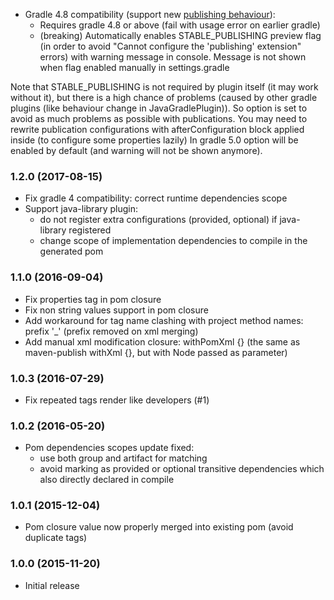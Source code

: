 * Gradle 4.8 compatibility (support new [publishing behaviour](https://docs.gradle.org/4.8/userguide/publishing_maven.html#publishing_maven:deferred_configuration)):
    - Requires gradle 4.8 or above (fail with usage error on earlier gradle) 
    - (breaking) Automatically enables STABLE_PUBLISHING preview flag 
        (in order to avoid "Cannot configure the 'publishing' extension" errors) 
        with warning message in console. Message is not shown when flag enabled manually in settings.gradle
        
Note that STABLE_PUBLISHING is not required by plugin itself (it may work without it),
but there is a high chance of problems (caused by other gradle plugins (like behaviour change in JavaGradlePlugin)).
So option is set to avoid as much problems as possible with publications. 
You may need to rewrite publication configurations with afterConfiguration block applied inside (to configure some properties lazily)
In gradle 5.0 option will be enabled by default (and warning will not be shown anymore).                  

### 1.2.0 (2017-08-15)
* Fix gradle 4 compatibility: correct runtime dependencies scope 
* Support java-library plugin: 
    - do not register extra configurations (provided, optional) if java-library registered
    - change scope of implementation dependencies to compile in the generated pom

### 1.1.0 (2016-09-04)
* Fix properties tag in pom closure
* Fix non string values support in pom closure
* Add workaround for tag name clashing with project method names: prefix '_' (prefix removed on xml merging)
* Add manual xml modification closure: withPomXml {} (the same as maven-publish withXml {}, but with Node passed as parameter)

### 1.0.3 (2016-07-29)
* Fix repeated tags render like developers (#1)

### 1.0.2 (2016-05-20)
* Pom dependencies scopes update fixed:
    - use both group and artifact for matching
    - avoid marking as provided or optional transitive dependencies which also directly declared in compile

### 1.0.1 (2015-12-04)
* Pom closure value now properly merged into existing pom (avoid duplicate tags)

### 1.0.0 (2015-11-20)
* Initial release